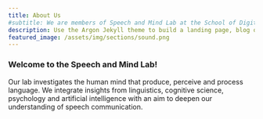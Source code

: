 ```yaml
---
title: About Us
#subtitle: We are members of Speech and Mind Lab at the School of Digital Humanities and Computational Social Sciences and the Graduate School of Culture Technology, KAIST.
description: Use the Argon Jekyll theme to build a landing page, blog or complete website.
featured_image: /assets/img/sections/sound.png
---
```


### Welcome to the Speech and Mind Lab!

Our lab investigates the human mind that produce, perceive and process language. We integrate insights from linguistics, cognitive science, psychology and artificial intelligence with an aim to deepen our understanding of speech communication.

